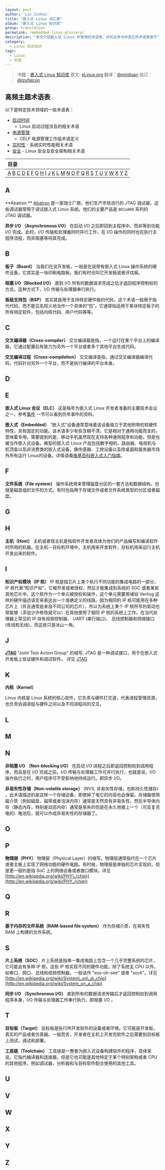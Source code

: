 ```yaml
---
layout: post
author: 'Lin Jinhui'
title: "嵌入式 Linux 词汇表"
album: "嵌入式 Linux 知识库"
group: translation
permalink: /embedded-linux-glossary/
description: "本文介绍嵌入式 Linux 中使用的术语表，并列出本书中其它的术语表章节"
category:
  - Linux 综合知识
tags:
  - Linux
  - 术语
---
```


> 书籍：[嵌入式 Linux 知识库](https://tinylab.gitbooks.io/elinux)
> 原文: [eLinux.org](http://eLinux.org/Glossary "http://eLinux.org/Glossary")
> 翻译：[@mintisan](https://github.com/mintisan)
> 校订：[@lzufalcon](https://github.com/lzufalcon)

## 高频主题术语表

以下是特定技术领域的一些术语表：

-   [启动时间](http://tinylab.gitbooks.io/elinux/content/zh/dev_portals/Boot_Time/Boot-up_Time_Definition_Of_Terms/Boot-up_Time_Definition_Of_Terms.html "Boot-up Time Definition Of Terms")
    - Linux 启动过程涉及的相关术语
-   [电源管理](http://tinylab.gitbooks.io/elinux/content/zh/dev_portals/Glossary/Power_Management_Definition_Of_Terms/Power_Management_Definition_Of_Terms.html "Power Management Definition Of Terms")
    - CELF 电源管理工作组术语定义
-   [实时性](http://tinylab.gitbooks.io/elinux/content/zh/dev_portals/Glossary/Real_Time_Terms/Real_Time_Terms.html "Real Time Terms") - 系统实时性能相关术语
-   [安全](http://tinylab.gitbooks.io/elinux/content/zh/dev_portals/Glossary/Security_Terms/Security_Terms.html "Security Terms") - Linux 安全及安全架构相关术语

<table>
<thead>
<tr class="header">
<th align="left"> 目录 </th>
</tr>
</thead>
<tbody>
<tr class="odd">
<td align="left"><a href="#A">A</a> <a href="#B">B</a> <a href="#C">C</a> <a href="#D">D</a> <a href="#E">E</a> <a href="#F">F</a> <a href="#G">G</a> <a href="#H">H</a> <a href="#I">I</a> <a href="#J">J</a> <a href="#K">K</a> <a href="#L">L</a> <a href="#M">M</a> <a href="#N">N</a> <a href="#O">O</a> <a href="#P">P</a> <a href="#Q">Q</a> <a href="#R">R</a> <a href="#S">S</a> <a href="#T">T</a> <a href="#U">U</a> <a href="#V">V</a> <a href="#W">W</a> <a href="#X">X</a> <a href="#Y">Y</a> <a href="#Z">Z</a> <br /></td>
</tr>
</tbody>
</table>

## A

**Abatron **
[Abatron](http://www.abatron.ch/) 是一家瑞士厂商，他们生产市场流行的 JTAG 调试器，这些调试器常用于调试嵌入式 Linux 系统。他们的主要产品是 `BDIx000` 系列的 JTAG 调试器。


**异步 I/O （Asynchronous I/O）**
在启动 I/O 之后即回到主程序中，而非等到功能 I/O 完成。此时，I/O 传输和处理器同时并行工作，在 I/O 操作的同时也在执行主程序流程，而非阻塞等待其完成。

## B

**板子（Board）**
当我们在说开发板，一般是在说带有嵌入式 Linux 操作系统的硬件设备，它其实是一块印刷电路板。我们有时也叫它开发板或者评估板。

**阻塞 I/O（Blocked I/O）**
直到 I/O 所有的数据请求完成之后才返回程序控制权的方式。这种方式下，I/O 传输与处理器串行执行。

**板级支持包（BSP）**
其实就是用于支持特定硬件板的代码，这个术语一般用于指代代码，而不能见名知义地当作一个具体的“包”。它通常指适用于某块特定板子的所有特定软件，包括内核代码、用户代码等等。

## C

**交叉编译器（Cross-compiler）**
交叉编译器是指，一个运行在某个平台上的编译器，它通过配置后有能力为另外一个平台或者多个其他平台生成代码。

**交叉编译过程（Cross-compilation）**
交叉编译是指，通过交叉编译器编译代码，代码针对另外一个平台，而不是执行编译的平台本身。

## D

## E

**嵌入式 Linux 会议（ELC）**
这是每年为嵌入式 Linux 开发者准备的主要技术会议之一。参考[事件](http://tinylab.gitbooks.io/elinux/content/zh/dev_portals/Events/Events.html "Events") 一节可以看到历年事件的资料。

**嵌入式（Embedded）**
“嵌入式”设备通常意味着该设备独立于其他附带的软硬件特性，具有固定的功能。该术语多少有些含糊不清，它是相对于通用功能而言的，意味着专用。需要提到的是，移动手机虽然现在支持各种通用程序和功能，但是也被当作嵌入式设备。典型的嵌入式 Linux 产品包括数字相机、路由器、电视机与机顶盒以及非消费类的嵌入式设备，像传感器、工控设备以及除桌面和服务器市场外所有运行 Linux的设备。详情请看[维基百科嵌入式入门指南](http://en.wikipedia.org/wiki/Embedded_system)。

## F

**文件系统（File system）**
操作系统用来管理磁盘分区的一套方法和数据结构，也就是磁盘组织文件的方式。有时也指用于存储文件或者文件系统类型的分区或者磁盘。

## G

## H

**主机（Host）**
主机或者宿主机是指软件开发者具体为他们的产品编写和编译软件时所用的机器。在主机－目标机环境中，主机用来开发软件，目标机用来运行主机开发出来的软件。

## I

**知识产权模块（IP 核）**
IP 核是指芯片上某个执行不同功能的集成电路的一部分，IP 核代表“知识产权”，它被开发或者授权，然后才能集成到系统的 SOC 或者某些其他芯片中。这个核作为一个单元被授权和操作，这个单元需要用诸如 Verilog 这样的硬件描述语言来表达出一个准确定义的线路。因为相同的 IP 核可能用在多种芯片上（并且通常是来自不同公司的芯片），所以为系统上某个 IP 核所写的驱动也常能够（添加少许修改就可以）在其他使用了相同 IP 核的系统上工作。在当代处理器上常见的 IP 块有视频控制器、 UART (串行端口)、 总线控制器和网络接口 (有线和无线)，而这些只是冰山一角。

## J

[**JTAG**](http://tinylab.gitbooks.io/elinux/content/zh/dev_portals/Glossary/JTAG/JTAG.html "JTAG")
"Joint Test Action Group" 的缩写, JTAG 是一种调试接口，用于在嵌入式开发板上验证硬件和调试软件。 详见 [JTAG](http://tinylab.gitbooks.io/elinux/content/zh/dev_portals/Glossary/JTAG/JTAG.html "JTAG")

## K

**内核（Kernel）**

Linux 内核是 Linux 系统的核心软件，它负责与硬件打交道，代表进程管理资源，也负责协调进程与硬件之间以及不同进程间的交互。

## L

## M

## N

**非阻塞 I/O （Non-blocking I/O）**
在启动 I/O 进程之后即返回控制权到调用程序，而且是在 I/O 完成之前。I/O 传输与处理器工作可并行执行，也就是说，I/O 操作执行之时，用户程序可不受影响地持续运行。即异步 I/O。

**非易失性存储（Non-volatile storage）**
(NVS, 非易失性存储，也称持久性储存) ，此术语描述的是这样一个存储设备，即使掉了电它的内容也会保留。存储器使用磁介质（例如磁盘，磁带或者泡沫内存）通常是天然具有非易失性，然后半导体内存（静态内存，特别是动态内存）通常是易失的但是在永久地接上一个（可反复充电的）电池后，就可以作成非易失性的存储器了。

## O

## P

**物理层（PHY）**
物理层（Physical Layer）的缩写。物理层通常指代在一个芯片或者主板上实现了网络功能的硬件电路。有时候，物理层是单独的芯片实现的，但是更一般的是指 SoC 上的网络设备或者接口模块。详见 [http://en.wikipedia.org/wiki/PHY\_(chip)](http://en.wikipedia.org/wiki/PHY_(chip))

## Q

## R

**基于内存的文件系统（RAM-based file system）**
作为存储介质，在易失性 RAM 上构建的文件系统。

## S

**片上系统（SOC）**
片上系统是指单一集成电路上包含一个几乎完整系统的芯片，它可能会有多种 IP 核，这些 IP 核实现不同的硬件功能，除了系统主 CPU 以外，如串口、网口、总线和视频控制器。一般读作 "ess-oh-see"  或者  "sock"。详见 [http://en.wikipedia.org/wiki/System\_on\_a\_chip](http://en.wikipedia.org/wiki/System_on_a_chip)



**同步 I/O （Synchronous I/O）**
直到所有的数据请求传输后才返回控制权到调用程序本身，I/O 传输与处理器工作串行执行。即阻塞 I/O 。

## T

**目标板（Target）**
目标板是执行所开发软件的设备或者环境。它可能是开发板，真实的产品或者仿真器。一般而言，开发者在主机上开发完软件之后需要到目标板上测试，调试和部署。

**工具链（Toolchain）**
工具链是一整套为嵌入式设备构建软件的程序，具体来说，它指代编译器和连接器。但是它也可能是其他特定于某个特别架构或者 CPU 的其他程序，例如调试器，分析器和与目标软件配合使用的其他工具。

## U

## V

## W

## X

## Y

## Z

